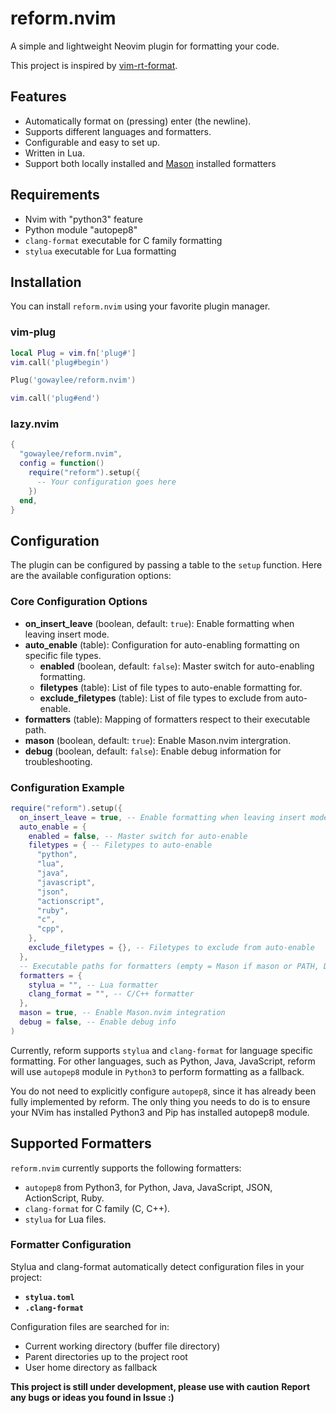# reform.nvim

A simple and lightweight Neovim plugin for formatting your code.

This project is inspired by [vim-rt-format](https://github.com/skywind3000/vim-rt-format).

## Features

- Automatically format on (pressing) enter (the newline).
- Supports different languages and formatters.
- Configurable and easy to set up.
- Written in Lua.
- Support both locally installed and [Mason](https://github.com/mason-org/mason.nvim) installed formatters

## Requirements

- Nvim with "python3" feature
- Python module "autopep8"
- `clang-format` executable for C family formatting
- `stylua` executable for Lua formatting

## Installation

You can install `reform.nvim` using your favorite plugin manager.

### vim-plug

```lua
local Plug = vim.fn['plug#']
vim.call('plug#begin')

Plug('gowaylee/reform.nvim')

vim.call('plug#end')
```

### lazy.nvim

```lua
{
  "gowaylee/reform.nvim",
  config = function()
    require("reform").setup({
      -- Your configuration goes here
    })
  end,
}
```

## Configuration

The plugin can be configured by passing a table to the `setup` function. Here are the available configuration options:

### Core Configuration Options

- **on_insert_leave** (boolean, default: `true`): Enable formatting when leaving insert mode.
- **auto_enable** (table): Configuration for auto-enabling formatting on specific file types.
  - **enabled** (boolean, default: `false`): Master switch for auto-enabling formatting.
  - **filetypes** (table): List of file types to auto-enable formatting for.
  - **exclude_filetypes** (table): List of file types to exclude from auto-enable.
- **formatters** (table): Mapping of formatters respect to their executable path.
- **mason** (boolean, default: `true`): Enable Mason.nvim intergration.
- **debug** (boolean, default: `false`): Enable debug information for troubleshooting.

### Configuration Example

```lua
require("reform").setup({
  on_insert_leave = true, -- Enable formatting when leaving insert mode
  auto_enable = {
    enabled = false, -- Master switch for auto-enable
    filetypes = { -- Filetypes to auto-enable
      "python",
      "lua",
      "java",
      "javascript",
      "json",
      "actionscript",
      "ruby",
      "c",
      "cpp",
    },
    exclude_filetypes = {}, -- Filetypes to exclude from auto-enable
  },
  -- Executable paths for formatters (empty = Mason if mason or PATH, DISABLE = disabled)
  formatters = {
    stylua = "", -- Lua formatter
    clang_format = "", -- C/C++ formatter
  },
  mason = true, -- Enable Mason.nvim integration
  debug = false, -- Enable debug info
)
```

Currently, reform supports `stylua` and `clang-format` for language specific formatting. For other languages, such as Python, Java, JavaScript, reform will use `autopep8` module in `Python3` to perform formatting as a fallback.

You do not need to explicitly configure `autopep8`, since it has already been fully implemented by reform. The only thing you needs to do is to ensure your NVim has installed Python3 and Pip has installed autopep8 module.

## Supported Formatters

`reform.nvim` currently supports the following formatters:

- `autopep8` from Python3, for Python, Java, JavaScript, JSON, ActionScript, Ruby.
- `clang-format` for C family (C, C++).
- `stylua` for Lua files.

### Formatter Configuration

Stylua and clang-format automatically detect configuration files in your project:

- **`stylua.toml`**
- **`.clang-format`**

Configuration files are searched for in:

- Current working directory (buffer file directory)
- Parent directories up to the project root
- User home directory as fallback

**This project is still under development, please use with caution**
**Report any bugs or ideas you found in Issue :)**
